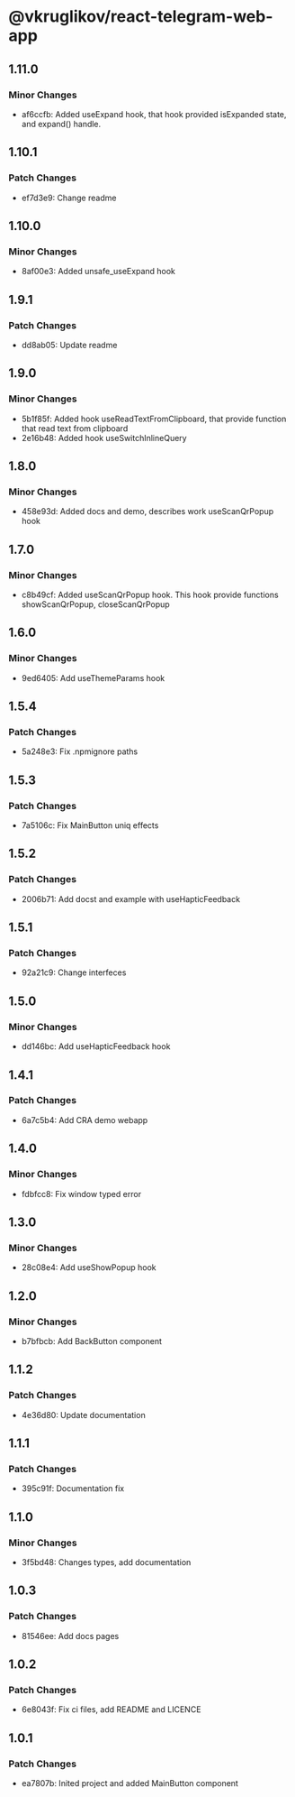 # @vkruglikov/react-telegram-web-app

## 1.11.0

### Minor Changes

- af6ccfb: Added useExpand hook, that hook provided isExpanded state, and expand() handle.

## 1.10.1

### Patch Changes

- ef7d3e9: Change readme

## 1.10.0

### Minor Changes

- 8af00e3: Added unsafe_useExpand hook

## 1.9.1

### Patch Changes

- dd8ab05: Update readme

## 1.9.0

### Minor Changes

- 5b1f85f: Added hook useReadTextFromClipboard, that provide function that read text from clipboard
- 2e16b48: Added hook useSwitchInlineQuery

## 1.8.0

### Minor Changes

- 458e93d: Added docs and demo, describes work useScanQrPopup hook

## 1.7.0

### Minor Changes

- c8b49cf: Added useScanQrPopup hook. This hook provide functions showScanQrPopup, closeScanQrPopup

## 1.6.0

### Minor Changes

- 9ed6405: Add useThemeParams hook

## 1.5.4

### Patch Changes

- 5a248e3: Fix .npmignore paths

## 1.5.3

### Patch Changes

- 7a5106c: Fix MainButton uniq effects

## 1.5.2

### Patch Changes

- 2006b71: Add docst and example with useHapticFeedback

## 1.5.1

### Patch Changes

- 92a21c9: Change interfeces

## 1.5.0

### Minor Changes

- dd146bc: Add useHapticFeedback hook

## 1.4.1

### Patch Changes

- 6a7c5b4: Add CRA demo webapp

## 1.4.0

### Minor Changes

- fdbfcc8: Fix window typed error

## 1.3.0

### Minor Changes

- 28c08e4: Add useShowPopup hook

## 1.2.0

### Minor Changes

- b7bfbcb: Add BackButton component

## 1.1.2

### Patch Changes

- 4e36d80: Update documentation

## 1.1.1

### Patch Changes

- 395c91f: Documentation fix

## 1.1.0

### Minor Changes

- 3f5bd48: Changes types, add documentation

## 1.0.3

### Patch Changes

- 81546ee: Add docs pages

## 1.0.2

### Patch Changes

- 6e8043f: Fix ci files, add README and LICENCE

## 1.0.1

### Patch Changes

- ea7807b: Inited project and added MainButton component
